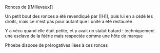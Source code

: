 Ronces de [[Millevaux]]

Un petit bout des ronces a été revendiqué par [[H]], puis lui en a cédé les droits, mais ce n'est pas pour autant que l'unité a été restaurée

Y a vécu quand elle était petite, et y avait un statut batard : techniquement une esclave de la féérie mais respectée comme une hôte de marque

Phoebe dispose de prérogatives liées à ces ronces